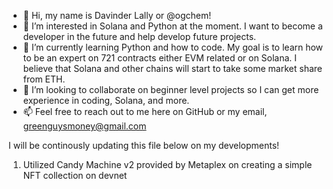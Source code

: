 - 👋 Hi, my name is Davinder Lally or @ogchem!
- 👀 I’m interested in Solana and Python at the moment. I want to become a developer in the future and help develop future projects.
- 🌱 I’m currently learning Python and how to code. My goal is to learn how to be an expert on 721 contracts either EVM related or on Solana. I believe that Solana and other chains will start to take some market share from ETH. 
- 💞️ I’m looking to collaborate on beginner level projects so I can get more experience in coding, Solana, and more. 
- 📫 Feel free to reach out to me here on GitHub or my email, greenguysmoney@gmail.com


I will be continously updating this file below on my developments!

1. Utilized Candy Machine v2 provided by Metaplex on creating a simple NFT collection on devnet


